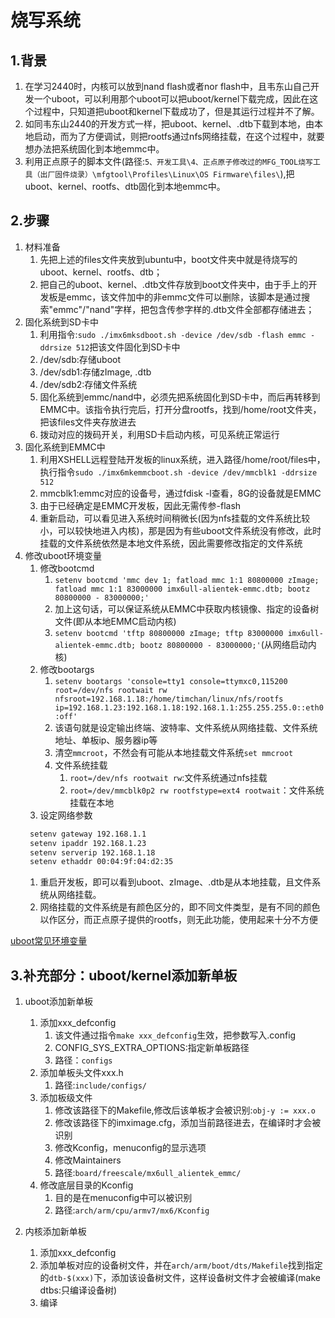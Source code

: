 # 烧写系统
## 1.背景
1. 在学习2440时，内核可以放到nand flash或者nor flash中，且韦东山自己开发一个uboot，可以利用那个uboot可以把uboot/kernel下载完成，因此在这个过程中，只知道把uboot和kernel下载成功了，但是其运行过程并不了解。
2. 如同韦东山2440的开发方式一样，把uboot、kernel、.dtb下载到本地，由本地启动，而为了方便调试，则把rootfs通过nfs网络挂载，在这个过程中，就要想办法把系统固化到本地emmc中。
3. 利用正点原子的脚本文件(路径:`5、开发工具\4、正点原子修改过的MFG_TOOL烧写工具（出厂固件烧录）\mfgtool\Profiles\Linux\OS Firmware\files\`),把uboot、kernel、rootfs、dtb固化到本地emmc中。

## 2.步骤
1. 材料准备
   1. 先把上述的files文件夹放到ubuntu中，boot文件夹中就是待烧写的uboot、kernel、rootfs、dtb；
   2. 把自己的uboot、kernel、.dtb文件存放到boot文件夹中，由于手上的开发板是emmc，该文件加中的非emmc文件可以删除，该脚本是通过搜索"emmc"/"nand"字样，把包含传参字样的.dtb文件全部都存储进去；
2. 固化系统到SD卡中
   1. 利用指令:`sudo ./imx6mksdboot.sh -device /dev/sdb -flash emmc -ddrsize 512`把该文件固化到SD卡中
   2. /dev/sdb:存储uboot
   3. /dev/sdb1:存储zImage, .dtb
   4. /dev/sdb2:存储文件系统
   5. 固化系统到emmc/nand中，必须先把系统固化到SD卡中，而后再转移到EMMC中。该指令执行完后，打开分盘rootfs，找到/home/root文件夹，把该files文件夹存放进去
   6. 拨动对应的拨码开关，利用SD卡启动内核，可见系统正常运行
3. 固化系统到EMMC中
   1. 利用XSHELL远程登陆开发板的linux系统，进入路径/home/root/files中，执行指令`sudo ./imx6mkemmcboot.sh -device /dev/mmcblk1 -ddrsize 512`
   2. mmcblk1:emmc对应的设备号，通过fdisk -l查看，8G的设备就是EMMC
   3. 由于已经确定是EMMC开发板，因此无需传参-flash
   4. 重新启动，可以看见进入系统时间稍微长(因为nfs挂载的文件系统比较小，可以较快地进入内核)，那是因为有些uboot文件系统没有修改，此时挂载的文件系统依然是本地文件系统，因此需要修改指定的文件系统
4. 修改uboot环境变量
   1. 修改bootcmd
      1. `setenv bootcmd 'mmc dev 1; fatload mmc 1:1 80800000 zImage; fatload mmc 1:1 83000000 imx6ull-alientek-emmc.dtb; bootz 80800000 - 83000000;'`
      2. 加上这句话，可以保证系统从EMMC中获取内核镜像、指定的设备树文件(即从本地EMMC启动内核)
      3. `setenv bootcmd 'tftp 80800000 zImage; tftp 83000000 imx6ull-alientek-emmc.dtb; bootz 80800000 - 83000000;'`(从网络启动内核)
   2. 修改bootargs
      1. `setenv bootargs 'console=tty1 console=ttymxc0,115200 root=/dev/nfs rootwait rw nfsroot=192.168.1.18:/home/timchan/linux/nfs/rootfs ip=192.168.1.23:192.168.1.18:192.168.1.1:255.255.255.0::eth0:off'`
      2. 该语句就是设定输出终端、波特率、文件系统从网络挂载、文件系统地址、单板ip、服务器ip等
      3. 清空`mmcroot`，不然会有可能从本地挂载文件系统`set mmcroot`
      4. 文件系统挂载
         1. `root=/dev/nfs rootwait rw`:文件系统通过nfs挂载
         2. `root=/dev/mmcblk0p2 rw rootfstype=ext4 rootwait`：文件系统挂载在本地
   3. 设定网络参数
   ```bash
    setenv gateway 192.168.1.1
    setenv ipaddr 192.168.1.23
    setenv serverip 192.168.1.18
    setenv ethaddr 00:04:9f:04:d2:35
   ```
   1. 重启开发板，即可以看到uboot、zImage、.dtb是从本地挂载，且文件系统从网络挂载。
   2. 网络挂载的文件系统是有颜色区分的，即不同文件类型，是有不同的颜色以作区分，而正点原子提供的rootfs，则无此功能，使用起来十分不方便

[uboot常见环境变量](https://github.com/TimChanCHN/IMX6ULLStudy/blob/master/2System/3uboot%E5%90%AF%E5%8A%A8%E6%B5%81%E7%A8%8B%E5%88%86%E6%9E%90.md)

## 3.补充部分：uboot/kernel添加新单板
1. uboot添加新单板
   1. 添加xxx_defconfig
      1. 该文件通过指令`make xxx_defconfig`生效，把参数写入.config
      2. CONFIG_SYS_EXTRA_OPTIONS:指定新单板路径
      3. 路径：`configs`
   2. 添加单板头文件xxx.h
      1. 路径:`include/configs/`
   3. 添加板级文件
      1. 修改该路径下的Makefile,修改后该单板才会被识别:`obj-y := xxx.o`
      2. 修改该路径下的imximage.cfg，添加当前路径进去，在编译时才会被识别
      3. 修改Kconfig，menuconfig的显示选项
      4. 修改Maintainers
      5. 路径:`board/freescale/mx6ull_alientek_emmc/`
   4. 修改底层目录的Kconfig
      1. 目的是在menuconfig中可以被识别
      2. 路径:`arch/arm/cpu/armv7/mx6/Kconfig`

2. 内核添加新单板
   1. 添加xxx_defconfig
   2. 添加单板对应的设备树文件，并在`arch/arm/boot/dts/Makefile`找到指定的`dtb-$(xxx)`下，添加该设备树文件，这样设备树文件才会被编译(make dtbs:只编译设备树)
   3. 编译
